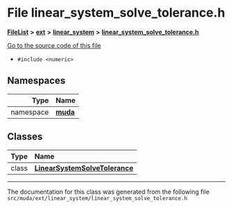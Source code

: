 

# File linear\_system\_solve\_tolerance.h



[**FileList**](files.md) **>** [**ext**](dir_dee31a662aa40cb7fc08cb07824f4a9a.md) **>** [**linear\_system**](dir_6f09a74f7ee1db37d591c4a0fc2f2223.md) **>** [**linear\_system\_solve\_tolerance.h**](linear__system__solve__tolerance_8h.md)

[Go to the source code of this file](linear__system__solve__tolerance_8h_source.md)



* `#include <numeric>`













## Namespaces

| Type | Name |
| ---: | :--- |
| namespace | [**muda**](namespacemuda.md) <br> |


## Classes

| Type | Name |
| ---: | :--- |
| class | [**LinearSystemSolveTolerance**](classmuda_1_1_linear_system_solve_tolerance.md) <br> |



















































------------------------------
The documentation for this class was generated from the following file `src/muda/ext/linear_system/linear_system_solve_tolerance.h`

